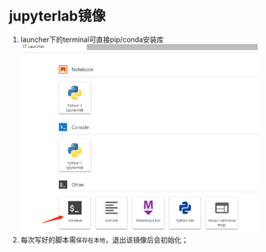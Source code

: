 # jupyterlab镜像

1. launcher下的terminal可直接pip/conda安装库
![img.png](img.png)
2. 每次写好的脚本需`保存在本地`，退出该镜像后会初始化；
